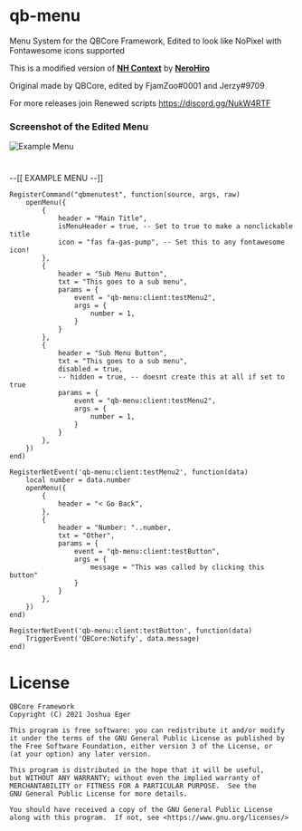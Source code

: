 # qb-menu
Menu System for the QBCore Framework, Edited to look like NoPixel with Fontawesome icons supported

This is a modified version of **[NH Context](https://forum.cfx.re/t/no-longer-supported-standalone-nerohiro-s-context-menu-dynamic-event-firing-menu/2564083)** by **[NeroHiro](https://github.com/nerohiro)**

Original made by QBCore, edited by FjamZoo#0001 and Jerzy#9709 

For more releases join Renewed scripts https://discord.gg/NukW4RTF

### Screenshot of the Edited Menu
![Example Menu](https://cdn.discordapp.com/attachments/967059921642328084/967067484643545098/unknown.png)
#

--[[
EXAMPLE MENU
--]]

```
RegisterCommand("qbmenutest", function(source, args, raw)
    openMenu({
        {
            header = "Main Title",
            isMenuHeader = true, -- Set to true to make a nonclickable title
            icon = "fas fa-gas-pump", -- Set this to any fontawesome icon!
        },
        {
            header = "Sub Menu Button",
            txt = "This goes to a sub menu",
            params = {
                event = "qb-menu:client:testMenu2",
                args = {
                    number = 1,
                }
            }
        },
        {
            header = "Sub Menu Button",
            txt = "This goes to a sub menu",
            disabled = true,
            -- hidden = true, -- doesnt create this at all if set to true
            params = {
                event = "qb-menu:client:testMenu2",
                args = {
                    number = 1,
                }
            }
        },
    })
end)
```
```
RegisterNetEvent('qb-menu:client:testMenu2', function(data)
    local number = data.number
    openMenu({
        {
            header = "< Go Back",
        },
        {
            header = "Number: "..number,
            txt = "Other",
            params = {
                event = "qb-menu:client:testButton",
                args = {
                    message = "This was called by clicking this button"
                }
            }
        },
    })
end)
```
```
RegisterNetEvent('qb-menu:client:testButton', function(data)
    TriggerEvent('QBCore:Notify', data.message)
end)
```

# License

    QBCore Framework
    Copyright (C) 2021 Joshua Eger

    This program is free software: you can redistribute it and/or modify
    it under the terms of the GNU General Public License as published by
    the Free Software Foundation, either version 3 of the License, or
    (at your option) any later version.

    This program is distributed in the hope that it will be useful,
    but WITHOUT ANY WARRANTY; without even the implied warranty of
    MERCHANTABILITY or FITNESS FOR A PARTICULAR PURPOSE.  See the
    GNU General Public License for more details.

    You should have received a copy of the GNU General Public License
    along with this program.  If not, see <https://www.gnu.org/licenses/>
